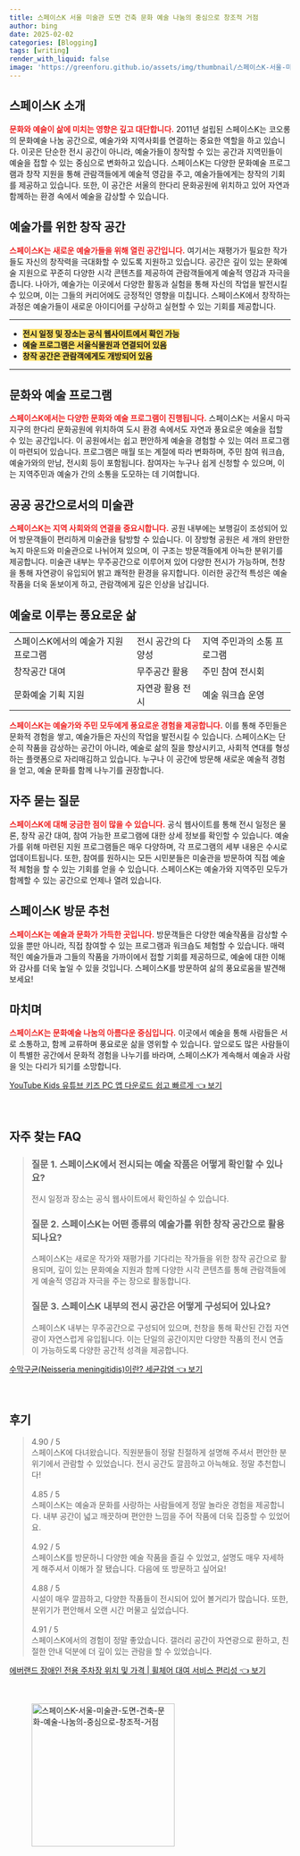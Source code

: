 ```yaml
---
title: 스페이스K 서울 미술관 도면 건축 문화 예술 나눔의 중심으로 창조적 거점
author: bing
date: 2025-02-02
categories: [Blogging]
tags: [writing]
render_with_liquid: false
image: 'https://greenforu.github.io/assets/img/thumbnail/스페이스K-서울-미술관-도면-건축-문화-예술-나눔의-중심으로-창조적-거점.webp'
---
```



<h2 id='스페이스K_소개'>스페이스K 소개</h2>

<p><b><span style="color: #ee2323;">문화와 예술이 삶에 미치는 영향은 깊고 대단합니다.</span></b> 2011년 설립된 스페이스K는 코오롱의 문화예술 나눔 공간으로, 예술가와 지역사회를 연결하는 중요한 역할을 하고 있습니다. 이곳은 단순한 전시 공간이 아니라, 예술가들이 창작할 수 있는 공간과 지역민들이 예술을 접할 수 있는 중심으로 변화하고 있습니다. 스페이스K는 다양한 문화예술 프로그램과 창작 지원을 통해 관람객들에게 예술적 영감을 주고, 예술가들에게는 창작의 기회를 제공하고 있습니다. 또한, 이 공간은 서울의 한다리 문화공원에 위치하고 있어 자연과 함께하는 환경 속에서 예술을 감상할 수 있습니다.</p>

<h2 id='예술가를_위한_창작_공간'>예술가를 위한 창작 공간</h2>

<p><b><span style="color: #ee2323;">스페이스K는 새로운 예술가들을 위해 열린 공간입니다.</span></b> 여기서는 재평가가 필요한 작가들도 자신의 창작력을 극대화할 수 있도록 지원하고 있습니다. 공간은 깊이 있는 문화예술 지원으로 꾸준히 다양한 시각 콘텐츠를 제공하여 관람객들에게 예술적 영감과 자극을 줍니다. 나아가, 예술가는 이곳에서 다양한 활동과 실험을 통해 자신의 작업을 발전시킬 수 있으며, 이는 그들의 커리어에도 긍정적인 영향을 미칩니다. 스페이스K에서 창작하는 과정은 예술가들이 새로운 아이디어를 구상하고 실현할 수 있는 기회를 제공합니다.</p>

<hr />

<ul>
    <li><b><span style="background-color: #ffe066;">전시 일정 및 장소는 공식 웹사이트에서 확인 가능</span></b></li>
    <li><b><span style="background-color: #ffe066;">예술 프로그램은 서울식물원과 연결되어 있음</span></b></li>
    <li><b><span style="background-color: #ffe066;">창작 공간은 관람객에게도 개방되어 있음</span></b></li>
</ul>

<hr />

<h2 id='문화와_예술_프로그램'>문화와 예술 프로그램</h2>

<p><b><span style="color: #ee2323;">스페이스K에서는 다양한 문화와 예술 프로그램이 진행됩니다.</span></b> 스페이스K는 서울시 마곡지구의 한다리 문화공원에 위치하여 도시 환경 속에서도 자연과 풍요로운 예술을 접할 수 있는 공간입니다. 이 공원에서는 쉽고 편안하게 예술을 경험할 수 있는 여러 프로그램이 마련되어 있습니다. 프로그램은 매월 또는 계절에 따라 변화하며, 주민 참여 워크숍, 예술가와의 만남, 전시회 등이 포함됩니다. 참여자는 누구나 쉽게 신청할 수 있으며, 이는 지역주민과 예술가 간의 소통을 도모하는 데 기여합니다.</p>

<h2 id='공공_공간으로서의_미술관'>공공 공간으로서의 미술관</h2>

<p><b><span style="color: #ee2323;">스페이스K는 지역 사회와의 연결을 중요시합니다.</span></b> 공원 내부에는 보행길이 조성되어 있어 방문객들이 편리하게 미술관을 탐방할 수 있습니다. 이 장방형 공원은 세 개의 완만한 녹지 마운드와 미술관으로 나뉘어져 있으며, 이 구조는 방문객들에게 아늑한 분위기를 제공합니다. 미술관 내부는 무주공간으로 이루어져 있어 다양한 전시가 가능하며, 천창을 통해 자연광이 유입되어 밝고 쾌적한 환경을 유지합니다. 이러한 공간적 특성은 예술 작품을 더욱 돋보이게 하고, 관람객에게 깊은 인상을 남깁니다.</p>

<h2 id='예술로_이루는_풍요로운_삶'>예술로 이루는 풍요로운 삶</h2>

<table>
    <tr>
        <td>스페이스K에서의 예술가 지원 프로그램</td>
        <td>전시 공간의 다양성</td>
        <td>지역 주민과의 소통 프로그램</td>
    </tr>
    <tr>
        <td>창작공간 대여</td>
        <td>무주공간 활용</td>
        <td>주민 참여 전시회</td>
    </tr>
    <tr>
        <td>문화예술 기획 지원</td>
        <td>자연광 활용 전시</td>
        <td>예술 워크숍 운영</td>
    </tr>
</table>

<p><b><span style="color: #ee2323;">스페이스K는 예술가와 주민 모두에게 풍요로운 경험을 제공합니다.</span></b> 이를 통해 주민들은 문화적 경험을 쌓고, 예술가들은 자신의 작업을 발전시킬 수 있습니다. 스페이스K는 단순히 작품을 감상하는 공간이 아니라, 예술로 삶의 질을 향상시키고, 사회적 연대를 형성하는 플랫폼으로 자리매김하고 있습니다. 누구나 이 공간에 방문해 새로운 예술적 경험을 얻고, 예술 문화를 함께 나누기를 권장합니다.</p>

<h2 id='자주_묻는_질문'>자주 묻는 질문</h2>

<p><b><span style="color: #ee2323;">스페이스K에 대해 궁금한 점이 많을 수 있습니다.</span></b> 공식 웹사이트를 통해 전시 일정은 물론, 창작 공간 대여, 참여 가능한 프로그램에 대한 상세 정보를 확인할 수 있습니다. 예술가를 위해 마련된 지원 프로그램들은 매우 다양하며, 각 프로그램의 세부 내용은 수시로 업데이트됩니다. 또한, 참여를 원하시는 모든 시민분들은 미술관을 방문하여 직접 예술적 체험을 할 수 있는 기회를 얻을 수 있습니다. 스페이스K는 예술가와 지역주민 모두가 함께할 수 있는 공간으로 언제나 열려 있습니다.</p>

<h2 id='스페이스K_방문추천'>스페이스K 방문 추천</h2>

<p><b><span style="color: #ee2323;">스페이스K는 예술과 문화가 가득한 곳입니다.</span></b> 방문객들은 다양한 예술작품을 감상할 수 있을 뿐만 아니라, 직접 참여할 수 있는 프로그램과 워크숍도 체험할 수 있습니다. 매력적인 예술가들과 그들의 작품을 가까이에서 접할 기회를 제공하므로, 예술에 대한 이해와 감사를 더욱 높일 수 있을 것입니다. 스페이스K를 방문하여 삶의 풍요로움을 발견해보세요!</p>

<h2 id='마치며'>마치며</h2>

<p><b><span style="color: #ee2323;">스페이스K는 문화예술 나눔의 아름다운 중심입니다.</span></b> 이곳에서 예술을 통해 사람들은 서로 소통하고, 함께 교류하며 풍요로운 삶을 영위할 수 있습니다. 앞으로도 많은 사람들이 이 특별한 공간에서 문화적 경험을 나누기를 바라며, 스페이스K가 계속해서 예술과 사람을 잇는 다리가 되기를 소망합니다.</p>


<p><a class="click-button" title="YouTube Kids 유튜브 키즈 PC 앱 다운로드 쉽고 빠르게" href="https://greenforu.github.io/posts/YouTube-Kids-%EC%9C%A0%ED%8A%9C%EB%B8%8C-%ED%82%A4%EC%A6%88-PC-%EC%95%B1-%EB%8B%A4%EC%9A%B4%EB%A1%9C%EB%93%9C-%EC%89%BD%EA%B3%A0-%EB%B9%A0%EB%A5%B4%EA%B2%8C/" rel="dofollow">YouTube Kids 유튜브 키즈 PC 앱 다운로드 쉽고 빠르게 👈 보기</a></p><br>
<h2 id='자주_찾는_FAQ'>자주 찾는 FAQ</h2>
<div itemscope="" itemtype="https://schema.org/FAQPage"> 
<blockquote> 
<div itemscope="" itemprop="mainEntity" itemtype="https://schema.org/Question"> 
<h3 itemprop="name">질문 1. 스페이스K에서 전시되는 예술 작품은 어떻게 확인할 수 있나요?</h3> 
<div itemscope="" itemprop="acceptedAnswer" itemtype="https://schema.org/Answer"> 
<span itemprop="text"> 
<p>전시 일정과 장소는 공식 웹사이트에서 확인하실 수 있습니다.</p> 
</span> 
</div> 
</div> 
<div itemscope="" itemprop="mainEntity" itemtype="https://schema.org/Question"> 
<h3 itemprop="name">질문 2. 스페이스K는 어떤 종류의 예술가를 위한 창작 공간으로 활용되나요?</h3> 
<div itemscope="" itemprop="acceptedAnswer" itemtype="https://schema.org/Answer"> 
<span itemprop="text"> 
<p>스페이스K는 새로운 작가와 재평가를 기다리는 작가들을 위한 창작 공간으로 활용되며, 깊이 있는 문화예술 지원과 함께 다양한 시각 콘텐츠를 통해 관람객들에게 예술적 영감과 자극을 주는 장으로 활동합니다.</p> 
</span> 
</div> 
</div> 
<div itemscope="" itemprop="mainEntity" itemtype="https://schema.org/Question"> 
<h3 itemprop="name">질문 3. 스페이스K 내부의 전시 공간은 어떻게 구성되어 있나요?</h3> 
<div itemscope="" itemprop="acceptedAnswer" itemtype="https://schema.org/Answer"> 
<span itemprop="text"> 
<p>스페이스K 내부는 무주공간으로 구성되어 있으며, 천창을 통해 확산된 간접 자연광이 자연스럽게 유입됩니다. 이는 단일의 공간이지만 다양한 작품의 전시 연출이 가능하도록 다양한 공간적 성격을 제공합니다.</p> 
</span> 
</div> 
</div> 
</blockquote> 
</div>
<p><a class="click-button" title="수막구균(Neisseria meningitidis)이란? 세균감염" href="https://greenforu.github.io/posts/%EC%88%98%EB%A7%89%EA%B5%AC%EA%B7%A0(Neisseria-meningitidis)%EC%9D%B4%EB%9E%80-%EC%84%B8%EA%B7%A0%EA%B0%90%EC%97%BC/" rel="dofollow">수막구균(Neisseria meningitidis)이란? 세균감염 👈 보기</a></p><br>
<h2 id='후기'>후기</h2>
<div itemscope itemtype="https://schema.org/Product">
  <blockquote>
  <div itemprop="review" itemscope itemtype="https://schema.org/Review">
      <div itemprop="reviewRating" itemscope itemtype="https://schema.org/Rating"> <span itemprop="ratingValue">4.90</span> / <span itemprop="bestRating">5</span> </div>
      <span itemprop="reviewBody">스페이스K에 다녀왔습니다. 직원분들이 정말 친절하게 설명해 주셔서 편안한 분위기에서 관람할 수 있었습니다. 전시 공간도 깔끔하고 아늑해요. 정말 추천합니다!</span>
  </div>
  <br>
  <div itemprop="review" itemscope itemtype="https://schema.org/Review">
      <div itemprop="reviewRating" itemscope itemtype="https://schema.org/Rating"> <span itemprop="ratingValue">4.85</span> / <span itemprop="bestRating">5</span> </div>
      <span itemprop="reviewBody">스페이스K는 예술과 문화를 사랑하는 사람들에게 정말 놀라운 경험을 제공합니다. 내부 공간이 넓고 깨끗하며 편안한 느낌을 주어 작품에 더욱 집중할 수 있었어요.</span>
  </div>
  <br>
  <div itemprop="review" itemscope itemtype="https://schema.org/Review">
      <div itemprop="reviewRating" itemscope itemtype="https://schema.org/Rating"> <span itemprop="ratingValue">4.92</span> / <span itemprop="bestRating">5</span> </div>
      <span itemprop="reviewBody">스페이스K를 방문하니 다양한 예술 작품을 즐길 수 있었고, 설명도 매우 자세하게 해주셔서 이해가 잘 됐습니다. 다음에 또 방문하고 싶어요!</span>
  </div>
  <br>
  <div itemprop="review" itemscope itemtype="https://schema.org/Review">
      <div itemprop="reviewRating" itemscope itemtype="https://schema.org/Rating"> <span itemprop="ratingValue">4.88</span> / <span itemprop="bestRating">5</span> </div>
      <span itemprop="reviewBody">시설이 매우 깔끔하고, 다양한 작품들이 전시되어 있어 볼거리가 많습니다. 또한, 분위기가 편안해서 오랜 시간 머물고 싶었습니다.</span>
  </div>
  <br>
  <div itemprop="review" itemscope itemtype="https://schema.org/Review">
      <div itemprop="reviewRating" itemscope itemtype="https://schema.org/Rating"> <span itemprop="ratingValue">4.91</span> / <span itemprop="bestRating">5</span> </div>
      <span itemprop="reviewBody">스페이스K에서의 경험이 정말 좋았습니다. 갤러리 공간이 자연광으로 환하고, 친절한 안내 덕분에 더 깊이 있는 관람을 할 수 있었습니다.</span>
  </div>
  </blockquote>
</div>
<p><a class="click-button" title="에버랜드 장애인 전용 주차장 위치 및 가격 | 휠체어 대여 서비스 편리성" href="https://greenforu.github.io/posts/%EC%97%90%EB%B2%84%EB%9E%9C%EB%93%9C-%EC%9E%A5%EC%95%A0%EC%9D%B8-%EC%A0%84%EC%9A%A9-%EC%A3%BC%EC%B0%A8%EC%9E%A5-%EC%9C%84%EC%B9%98-%EB%B0%8F-%EA%B0%80%EA%B2%A9-%ED%9C%A0%EC%B2%B4%EC%96%B4-%EB%8C%80%EC%97%AC-%EC%84%9C%EB%B9%84%EC%8A%A4-%ED%8E%B8%EB%A6%AC%EC%84%B1/" rel="dofollow">에버랜드 장애인 전용 주차장 위치 및 가격 | 휠체어 대여 서비스 편리성 👈 보기</a></p><br>
<figure class="image"><img src="https://greenforu.github.io/assets/img/thumbnail/스페이스K-서울-미술관-도면-건축-문화-예술-나눔의-중심으로-창조적-거점.webp" alt="스페이스K-서울-미술관-도면-건축-문화-예술-나눔의-중심으로-창조적-거점" width="256" height="256"></figure>